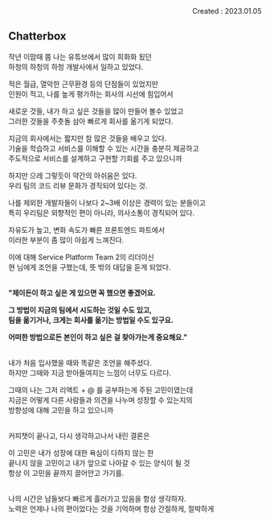 <div align="right">Created : 2023.01.05</div>

## **Chatterbox**

작년 이맘때 쯤 나는 유튜브에서 많이 희화화 됬던<br>
하청의 하청의 하청 개발사에서 일하고 있었다.<br>

적은 월급, 열악한 근무환경 등의 단점들이 있었지만<br>
인원이 적고, 나를 높게 평가하는 회사의 시선에 힘입어서<br>

새로운 것들, 내가 하고 싶은 것들을 많이 만들어 볼수 있었고<br>
그러한 것들을 주춧돌 삼아 빠르게 회사를 옮기게 되었다.<br>

지금의 회사에서는 짧지만 참 많은 것들을 배우고 있다.<br>
기술을 학습하고 서비스를 이해할 수 있는 시간을 충분히 제공하고<br>
주도적으로 서비스를 설계하고 구현할 기회를 주고 있으니까<br>

하지만 으레 그렇듯이 약간의 아쉬움은 있다.<br>
우리 팀의 코드 리뷰 문화가 경직되어 있다는 것.<br>

나를 제외한 개발자들이 나보다 2~3배 이상은 경력이 있는 분들이고<br>
특히 우리팀은 외향적인 편이 아니라, 의사소통이 경직되어 있다.<br>

자유도가 높고, 변화 속도가 빠른 프론트엔드 파트에서<br>
이러한 부분이 좀 많이 아쉽게 느껴진다.<br>

이에 대해 Service Platform Team 2의 리더이신<br>
현 님에게 조언을 구했는데, 뜻 밖의 대답을 듣게 되었다.<br><br>

**"제이든이 하고 싶은 게 있으면 꼭 했으면 좋겠어요.<br>**

**그 방법이 지금의 팀에서 시도하는 것일 수도 있고,<br>
팀을 옮기거나, 크게는 회사를 옮기는 방법일 수도 있구요.<br>**
 
**어떠한 방법으로든 본인이 하고 싶은 걸 찾아가는게 중요해요."** <br><br>

내가 처음 입사했을 때와 똑같은 조언을 해주셨다.<br>
하지만 그때와 지금 받아들여지는 느낌이 너무도 다르다.<br>

그때의 나는 그저 리액트 + @ 를 공부하는게 주된 고민이였는데<br>
지금은 어떻게 다른 사람들과 의견을 나누며 성장할 수 있는지의<br>
방향성에 대해 고민을 하고 있으니까<br><br>

커피챗이 끝나고, 다시 생각하고나서 내린 결론은

이 고민은 내가 성장에 대한 욕심이 다하지 않는 한<br> 
끝나지 않을 고민이고 내가 앞으로 나아갈 수 있는 양식이 될 것<br>
항상 이 고민을 끝까지 끌어안고 가기를.<br><br>

나의 시간은 남들보다 빠르게 흘러가고 있음을 항상 생각하자.<br>
노력은 언제나 나의 편이었다는 것을 기억하며 항상 간절하게, 절박하게<br><br> 
